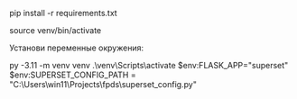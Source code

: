 pip install -r requirements.txt

source venv/bin/activate

Установи переменные окружения:

py -3.11 -m venv venv 
.\venv\Scripts\activate
$env:FLASK_APP="superset"
$env:SUPERSET_CONFIG_PATH = "C:\Users\win11\Projects\fpds\superset_config.py"